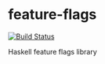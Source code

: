 feature-flags
=============

[![Build Status](https://travis-ci.org/SaneTracker/feature-flags.png?branch=master)](https://travis-ci.org/SaneTracker/feature-flags)

Haskell feature flags library
